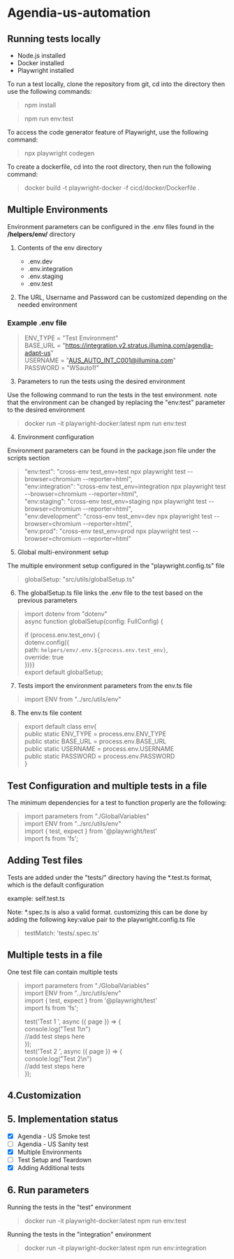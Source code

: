 # Agendia-us-automation

## Running tests locally
- Node.js installed  
- Docker installed  
- Playwright installed  

To run a test locally, clone the repository from git, cd into the directory then use  the following commands:
>npm install  

>npm run env:test


To access the code generator feature of Playwright, use the following command:
>npx playwright codegen

To create a dockerfile, cd into the root directory, then run the following command:
>docker build -t playwright-docker -f cicd/docker/Dockerfile .

## Multiple Environments 
Environment parameters can be configured in the .env files found in the **/helpers/env/** directory

1. Contents of the env directory
   - .env.dev
   - .env.integration
   - .env.staging
   - .env.test


2. The URL, Username and Password can be customized depending on the needed environment
### Example .env file
>ENV_TYPE = "Test Environment"  
>BASE_URL = "https://integration.v2.stratus.illumina.com/agendia-adapt-us"  
>USERNAME = "AUS_AUTO_INT_C001@illumina.com"  
>PASSWORD = "WSauto1!"


3. Parameters to run the tests using the desired environment

Use the following command to run the tests in the test environment. note that the environment can be changed by replacing the "env:test" parameter to the desired environment

>docker run -it playwright-docker:latest npm run env:test

4. Environment configuration

Environment parameters can be found in the package.json file under the scripts section

>"env:test": "cross-env test_env=test npx playwright test --browser=chromium --reporter=html",  
>"env:integration": "cross-env test_env=integration npx playwright test --browser=chromium --reporter=html",  
>"env:staging": "cross-env test_env=staging npx playwright test --browser=chromium --reporter=html",  
>"env:development": "cross-env test_env=dev npx playwright test --browser=chromium --reporter=html",  
>"env:prod": "cross-env test_env=prod npx playwright test --browser=chromium --reporter=html"  

5. Global multi-environment setup

The multiple environment setup configured in the "playwright.config.ts" file

>globalSetup: "src/utils/globalSetup.ts"  

6. The globalSetup.ts file links the .env file to the test based on the previous parameters
>import dotenv from "dotenv"  
>async function globalSetup(config: FullConfig) {  
>  
>    if (process.env.test_env) {  
>       dotenv.config({  
>           path: `helpers/env/.env.${process.env.test_env}`,  
>            override: true  
>        })}}    
>export default globalSetup;  

7. Tests import the environment parameters from the env.ts file
>import ENV from "../src/utils/env"

8. The env.ts file content

>export default class env{  
>public static ENV_TYPE = process.env.ENV_TYPE  
>public static BASE_URL = process.env.BASE_URL  
>public static USERNAME = process.env.USERNAME  
>public static PASSWORD = process.env.PASSWORD  
>}  


## Test Configuration and multiple tests in a file
The minimum dependencies for a test to function properly are the following:
>import parameters from "./GlobalVariables"  
>import ENV from "../src/utils/env"  
>import { test, expect } from '@playwright/test'  
>import fs from 'fs';
## Adding Test files
Tests are added under the "tests/" directory having the *.test.ts format, which is the default configuration  

example: self.test.ts

Note: *.spec.ts is also a valid format. customizing this can be done by adding the following key:value pair to the playwright.config.ts file
>testMatch: 'tests/.spec.ts'
> 
> 
## Multiple tests in a file
One test file can contain multiple tests
>import parameters from "./GlobalVariables"  
>import ENV from "../src/utils/env"  
>import { test, expect } from '@playwright/test'  
>import fs from 'fs';
>
>test('Test 1 ', async ({ page }) => {  
>console.log("Test 1\n")  
>//add test steps here  
>});  
>test('Test 2 ', async ({ page }) => {  
>console.log("Test 2\n")  
>//add test steps here  
>});
## 4.Customization


## 5. Implementation status
- [x] Agendia - US Smoke test
- [ ] Agendia - US Sanity test
- [x] Multiple Environments
- [ ] Test Setup and Teardown
- [X] Adding Additional tests

## 6. Run parameters
Running the tests in the "test" environment
>docker run -it playwright-docker:latest npm run env:test

Running the tests in the "integration" environment
>docker run -it playwright-docker:latest npm run env:integration

